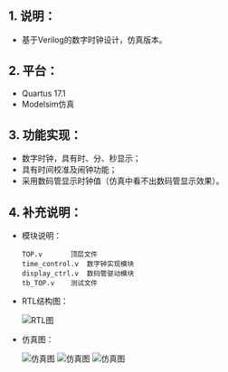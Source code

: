 ## 1. 说明：

- 基于Verilog的数字时钟设计，仿真版本。

## 2. 平台：

- Quartus 17.1
- Modelsim仿真

## 3. 功能实现：

- 数字时钟，具有时、分、秒显示；
- 具有时间校准及闹钟功能；
- 采用数码管显示时钟值（仿真中看不出数码管显示效果）。

## 4. 补充说明：

- 模块说明：
	```
	TOP.v		顶层文件
	time_control.v	数字钟实现模块
	display_ctrl.v	数码管驱动模块
	tb_TOP.v	测试文件
	```

- RTL结构图：

	![RTL图](https://user-images.githubusercontent.com/29295862/40353222-88119fd2-5de3-11e8-8386-eee87dd0fbd3.png)

- 仿真图：

	![仿真图](https://user-images.githubusercontent.com/29295862/40353569-62f78832-5de4-11e8-9dfd-8950000d44f2.png)
	![仿真图](https://user-images.githubusercontent.com/29295862/40353572-64ea39f0-5de4-11e8-8658-1fc40eef2632.png)
	![仿真图](https://user-images.githubusercontent.com/29295862/40353576-66da9d40-5de4-11e8-8de2-431d39147bda.png)